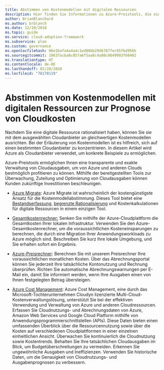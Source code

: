 ```yaml
---
title: Abstimmen von Kostenmodellen mit digitalen Ressourcen
description: Hier finden Sie Informationen zu Azure-Preistools, die eine transparente und präzise Vorhersage und Verwaltung von Cloudausgaben ermöglichen, um bestmöglich von Azure und anderen Clouds profitieren zu können.
author: BrianBlanchard
ms.author: brblanch
ms.date: 12/10/2018
ms.topic: guide
ms.service: cloud-adoption-framework
ms.subservice: plan
ms.custom: governance
ms.openlocfilehash: 06e1bafa4a4a4c1ed88bb29d6787fec95fbd956b
ms.sourcegitcommit: 10637acba8c857a6f5aa8c4a80c0649903f60402
ms.translationtype: HT
ms.contentlocale: de-DE
ms.lasthandoff: 02/28/2020
ms.locfileid: "78170119"
---
```

# <a name="align-cost-models-with-the-digital-estate-to-forecast-cloud-costs"></a>Abstimmen von Kostenmodellen mit digitalen Ressourcen zur Prognose von Cloudkosten

Nachdem Sie eine digitale Ressource rationalisiert haben, können Sie sie mit dem ausgewählten Cloudanbieter an gleichwertigen Kostenmodellen ausrichten. Bei der Erläuterung von Kostenmodellen ist es hilfreich, sich auf einen bestimmten Cloudanbieter zu konzentrieren. In diesem Artikel wird Azure als Cloudanbieter verwendet, um konkrete Beispiele zu ermöglichen.

Azure-Preistools ermöglichen Ihnen eine transparente und exakte Verwaltung von Cloudausgaben, um von Azure und anderen Clouds bestmöglich profitieren zu können. Mithilfe der bereitgestellten Tools zur Überwachung, Zuteilung und Optimierung von Cloudausgaben können Kunden zukünftige Investitionen beschleunigen.

- [Azure Migrate](https://docs.microsoft.com/azure/migrate/migrate-overview): Azure Migrate ist wahrscheinlich der kostengünstigste Ansatz für die Kostenmodellabstimmung. Dieses Tool bietet eine [Bestandserfassung](./inventory.md), [begrenzte Rationalisierung](./rationalize.md) und Kostenkalkulationen für digitale Ressourcen in einem einzigen Tool.

- [Gesamtkostenrechner:](https://azure.microsoft.com/pricing/tco/calculator) Senken Sie mithilfe der Azure-Cloudplattform die Gesamtkosten Ihrer lokalen Infrastruktur. Verwenden Sie den Azure-Gesamtkostenrechner, um die voraussichtlichen Kosteneinsparungen zu berechnen, die durch eine Migration Ihrer Anwendungsworkloads zu Azure möglich sind. Beschreiben Sie kurz Ihre lokale Umgebung, und Sie erhalten sofort ein Ergebnis.

- [Azure-Preisrechner](https://azure.microsoft.com/pricing): Berechnen Sie mit unserem Preisrechner Ihre voraussichtlichen monatlichen Kosten. Über das Abrechnungsportal können Sie jederzeit Ihre tatsächliche Kontonutzung und Rechnung überprüfen. Richten Sie automatische Abrechnungswarnungen per E-Mail ein, damit Sie informiert werden, wenn Ihre Ausgaben einen von Ihnen festgelegten Betrag übersteigen.

- [Azure Cost Management](https://azure.microsoft.com/services/cost-management): Azure Cost Management, eine durch das Microsoft-Tochterunternehmen Cloudyn lizenzierte Multi-Cloud-Kostenverwaltungslösung, unterstützt Sie bei der effektiven Verwendung und Verwaltung von Azure und anderen Cloudressourcen. Erfassen Sie Cloudnutzungs- und Abrechnungsdaten von Azure, Amazon Web Services und Google Cloud Platform mithilfe von Anwendungsprogrammierschnittstellen (APIs). Diese Daten bieten einen umfassenden Überblick über die Ressourcennutzung sowie über die Kosten auf verschiedenen Cloudplattformen in einer einzelnen einheitlichen Ansicht. Überwachen Sie kontinuierlich die Cloudnutzung sowie Kostentrends. Behalten Sie Ihre tatsächlichen Cloudausgaben im Blick, um Budgetüberschreitungen zu vermeiden. Erkennen Sie ungewöhnliche Ausgaben und Ineffizienzen. Verwenden Sie historische Daten, um die Genauigkeit von Cloudnutzungs- und Ausgabenprognosen zu verbessern.
